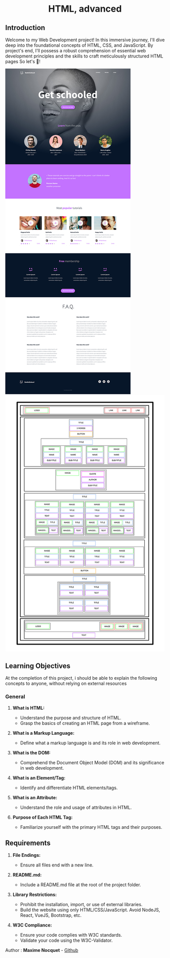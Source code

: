 <h1 align="center">HTML, advanced</h1>

## Introduction


Welcome to my Web Development project! In this immersive journey, I'll dive deep into the foundational concepts of HTML, CSS, and JavaScript. By project's end, I'll possess a robust comprehension of essential web development principles and the skills to craft meticulously structured HTML pages So let's 🚀! 


![image1](../images/figma1.jpeg)
![image2](../images/figma2.jpeg)

## Learning Objectives

At the completion of this project, i should be able to explain the following concepts to anyone, without relying on external resources

### General

1. **What is HTML:**
   - Understand the purpose and structure of HTML.
   - Grasp the basics of creating an HTML page from a wireframe.

2. **What is a Markup Language:**
   - Define what a markup language is and its role in web development.

3. **What is the DOM:**
   - Comprehend the Document Object Model (DOM) and its significance in web development.

4. **What is an Element/Tag:**
   - Identify and differentiate HTML elements/tags.

5. **What is an Attribute:**
   - Understand the role and usage of attributes in HTML.

6. **Purpose of Each HTML Tag:**
   - Familiarize yourself with the primary HTML tags and their purposes.

## Requirements

1. **File Endings:**
   - Ensure all files end with a new line.

2. **README.md:**
   - Include a README.md file at the root of the project folder.

3. **Library Restrictions:**
   - Prohibit the installation, import, or use of external libraries.
   - Build the website using only HTML/CSS/JavaScript. Avoid NodeJS, React, VueJS, Bootstrap, etc.

4. **W3C Compliance:**
   - Ensure your code complies with W3C standards.
   - Validate your code using the W3C-Validator.


Author  :   **Maxime Nocquet** - [Github](https://github.com/Tnozone)
